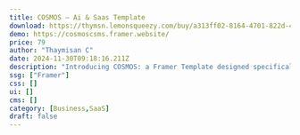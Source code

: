 ```yaml
---
title: COSMOS — Ai & Saas Template
download: https://thymsn.lemonsqueezy.com/buy/a313ff02-8164-4701-822d-487153bea457
demo: https://cosmoscsms.framer.website/
price: 79
author: "Thaymisan C"
date: 2024-11-30T09:18:16.211Z
description: "Introducing COSMOS: a Framer Template designed specifically for SaaS businesses with a focus on AI. With its sleek design, intuitive UI, and powerful features, we offer everything you need to showcase your product, attract new customers, delight existing users, and boost conversions."
ssg: ["Framer"]
css: []
ui: []
cms: []
category: [Business,SaaS]
draft: false
---
```

